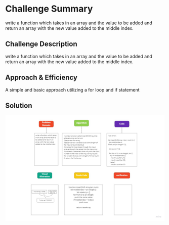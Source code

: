 # Challenge Summary

write a function which takes in an array and the value to be added and return an array with the new value added to the middle index.

## Challenge Description

write a function which takes in an array and the value to be added and return an array with the new value added to the middle index.

## Approach & Efficiency

A simple and basic approach utilizing a for loop and if statement

## Solution

![img](../assets/array-shift.jpg)
